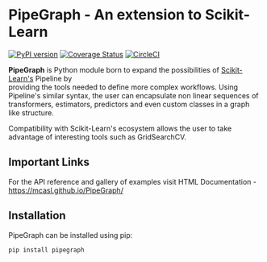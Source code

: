 # PipeGraph - An extension to Scikit-Learn

[![PyPI version](https://badge.fury.io/py/pipeGraph.svg)](https://badge.fury.io/py/pipeGraph)
[![Coverage Status](https://coveralls.io/repos/github/mcasl/PipeGraph/badge.svg?branch=master)](https://coveralls.io/github/mcasl/PipeGraph?branch=master)
[![CircleCI](https://circleci.com/gh/mcasl/PipeGraph/tree/master.svg?style=svg)](https://circleci.com/gh/mcasl/PipeGraph/tree/master)


**PipeGraph** is Python module born to expand the possibilities of [Scikit-Learn's](http://scikit-learn.org/) Pipeline by  
providing the tools needed to define more complex workflows. Using Pipeline's similar syntax, the user can encapsulate non linear sequences of transformers, estimators, predictors and even custom classes in a graph like structure.

Compatibility with Scikit-Learn's ecosystem allows the user to take advantage of interesting tools such as GridSearchCV.
 

## Important Links
For the API reference and gallery of examples visit
HTML Documentation - https://mcasl.github.io/PipeGraph/

## Installation
PipeGraph can be installed using pip:
```
pip install pipegraph
```

